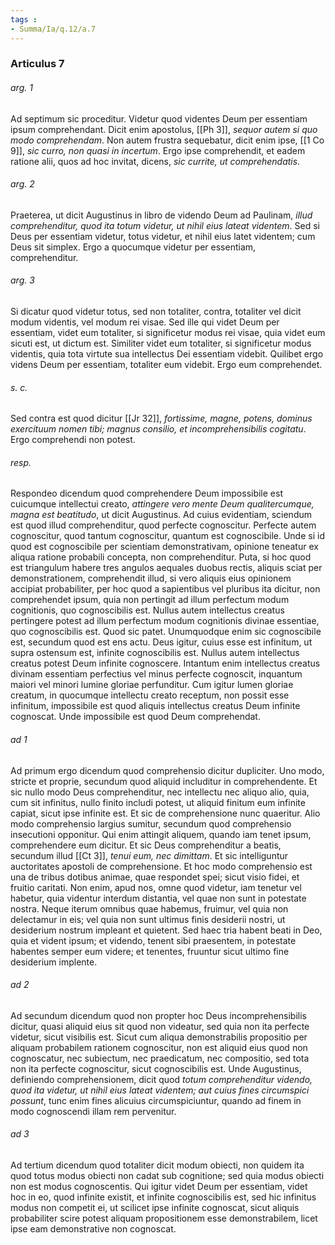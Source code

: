 ```yaml
---
tags : 
- Summa/Ia/q.12/a.7
---
```


### Articulus 7

###### arg. 1
Ad septimum sic proceditur. Videtur quod videntes Deum per essentiam ipsum comprehendant. Dicit enim apostolus, [[Ph 3]], *sequor autem si quo modo comprehendam*. Non autem frustra sequebatur, dicit enim ipse, [[1 Co 9]], *sic curro, non quasi in incertum*. Ergo ipse comprehendit, et eadem ratione alii, quos ad hoc invitat, dicens, *sic currite, ut comprehendatis*.

###### arg. 2
Praeterea, ut dicit Augustinus in libro de videndo Deum ad Paulinam, *illud comprehenditur, quod ita totum videtur, ut nihil eius lateat videntem*. Sed si Deus per essentiam videtur, totus videtur, et nihil eius latet videntem; cum Deus sit simplex. Ergo a quocumque videtur per essentiam, comprehenditur.

###### arg. 3
Si dicatur quod videtur totus, sed non totaliter, contra, totaliter vel dicit modum videntis, vel modum rei visae. Sed ille qui videt Deum per essentiam, videt eum totaliter, si significetur modus rei visae, quia videt eum sicuti est, ut dictum est. Similiter videt eum totaliter, si significetur modus videntis, quia tota virtute sua intellectus Dei essentiam videbit. Quilibet ergo videns Deum per essentiam, totaliter eum videbit. Ergo eum comprehendet.

###### s. c.
Sed contra est quod dicitur [[Jr 32]], *fortissime, magne, potens, dominus exercituum nomen tibi; magnus consilio, et incomprehensibilis cogitatu*. Ergo comprehendi non potest.

###### resp.
Respondeo dicendum quod comprehendere Deum impossibile est cuicumque intellectui creato, *attingere vero mente Deum qualitercumque, magna est beatitudo*, ut dicit Augustinus. Ad cuius evidentiam, sciendum est quod illud comprehenditur, quod perfecte cognoscitur. Perfecte autem cognoscitur, quod tantum cognoscitur, quantum est cognoscibile. Unde si id quod est cognoscibile per scientiam demonstrativam, opinione teneatur ex aliqua ratione probabili concepta, non comprehenditur. Puta, si hoc quod est triangulum habere tres angulos aequales duobus rectis, aliquis sciat per demonstrationem, comprehendit illud, si vero aliquis eius opinionem accipiat probabiliter, per hoc quod a sapientibus vel pluribus ita dicitur, non comprehendet ipsum, quia non pertingit ad illum perfectum modum cognitionis, quo cognoscibilis est. Nullus autem intellectus creatus pertingere potest ad illum perfectum modum cognitionis divinae essentiae, quo cognoscibilis est. Quod sic patet. Unumquodque enim sic cognoscibile est, secundum quod est ens actu. Deus igitur, cuius esse est infinitum, ut supra ostensum est, infinite cognoscibilis est. Nullus autem intellectus creatus potest Deum infinite cognoscere. Intantum enim intellectus creatus divinam essentiam perfectius vel minus perfecte cognoscit, inquantum maiori vel minori lumine gloriae perfunditur. Cum igitur lumen gloriae creatum, in quocumque intellectu creato receptum, non possit esse infinitum, impossibile est quod aliquis intellectus creatus Deum infinite cognoscat. Unde impossibile est quod Deum comprehendat.

###### ad 1
Ad primum ergo dicendum quod comprehensio dicitur dupliciter. Uno modo, stricte et proprie, secundum quod aliquid includitur in comprehendente. Et sic nullo modo Deus comprehenditur, nec intellectu nec aliquo alio, quia, cum sit infinitus, nullo finito includi potest, ut aliquid finitum eum infinite capiat, sicut ipse infinite est. Et sic de comprehensione nunc quaeritur. Alio modo comprehensio largius sumitur, secundum quod comprehensio insecutioni opponitur. Qui enim attingit aliquem, quando iam tenet ipsum, comprehendere eum dicitur. Et sic Deus comprehenditur a beatis, secundum illud [[Ct 3]], *tenui eum, nec dimittam*. Et sic intelliguntur auctoritates apostoli de comprehensione. Et hoc modo comprehensio est una de tribus dotibus animae, quae respondet spei; sicut visio fidei, et fruitio caritati. Non enim, apud nos, omne quod videtur, iam tenetur vel habetur, quia videntur interdum distantia, vel quae non sunt in potestate nostra. Neque iterum omnibus quae habemus, fruimur, vel quia non delectamur in eis; vel quia non sunt ultimus finis desiderii nostri, ut desiderium nostrum impleant et quietent. Sed haec tria habent beati in Deo, quia et vident ipsum; et videndo, tenent sibi praesentem, in potestate habentes semper eum videre; et tenentes, fruuntur sicut ultimo fine desiderium implente.

###### ad 2
Ad secundum dicendum quod non propter hoc Deus incomprehensibilis dicitur, quasi aliquid eius sit quod non videatur, sed quia non ita perfecte videtur, sicut visibilis est. Sicut cum aliqua demonstrabilis propositio per aliquam probabilem rationem cognoscitur, non est aliquid eius quod non cognoscatur, nec subiectum, nec praedicatum, nec compositio, sed tota non ita perfecte cognoscitur, sicut cognoscibilis est. Unde Augustinus, definiendo comprehensionem, dicit quod *totum comprehenditur videndo, quod ita videtur, ut nihil eius lateat videntem; aut cuius fines circumspici possunt*, tunc enim fines alicuius circumspiciuntur, quando ad finem in modo cognoscendi illam rem pervenitur.

###### ad 3
Ad tertium dicendum quod totaliter dicit modum obiecti, non quidem ita quod totus modus obiecti non cadat sub cognitione; sed quia modus obiecti non est modus cognoscentis. Qui igitur videt Deum per essentiam, videt hoc in eo, quod infinite existit, et infinite cognoscibilis est, sed hic infinitus modus non competit ei, ut scilicet ipse infinite cognoscat, sicut aliquis probabiliter scire potest aliquam propositionem esse demonstrabilem, licet ipse eam demonstrative non cognoscat.

